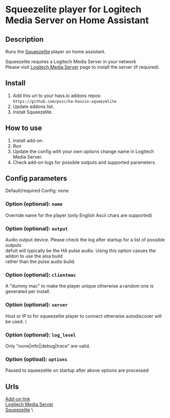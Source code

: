 # Squeezelite player for Logitech Media Server on Home Assistant

##  Description
Runs the [Squeezelite](https://github.com/ralph-irving/squeezelite) player on home assistant. 

Squeezelite requires a Logitech Media Server in your network \
Please visit [Logitech Media Server](https://github.com/pssc/ha-addon-lms/) page to install the server (if required).

## Install
1. Add this url to your hass.io addons repos: \
`https://github.com/pssc/ha-hassio-squeezelite`
2. Update addons list.
3. Install Squeezelite.

## How to use
1. Install add-on.
2. Run
3. Update the config with your own options change name in Logitech Media Server.
4. Check add-on logs for possible outputs and supported parameters.

##  Config parameters

Default/required Config: none

### Option (optional): `name`
Override name for the player (only English Ascii chars are supported)

### Option (optional): `output`
Audio output device. Please check the log after startup for a list of possible outputs \
defult will typically be the HA pulse audio. Using this option casues the addon to use the alsa build \
rather than the pulse audio build.

### Option (optional): `clientmac`
A "dummy mac" to make the player unique otherwise a random one is generated per install.

### Option (optional): `server`
Host or IP to for squeezelite player to connect otherwise autodiscover will be used. \

### Option (optional): `log_level`
Only "none|info||debug|trace" are valid.

### Option (optioal): `options`
Passed to squeezelite on startup after above options are processed

##  Urls
[Add-on link](https://github.com/pssc/ha-addon-squeezelite/) \
[Logitech Media Server](https://github.com/pssc/ha-addon-lms/) \
[Squeezelite](https://github.com/ralph-irving/squeezelite) \

